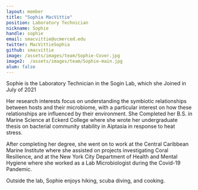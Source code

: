 ```yaml
---
layout: member
title: "Sophia MacVittie"
position: Laboratory Technician
nickname: Sophie
handle: sophie
email: smacvittie@ucmerced.edu
twitter: MacVittieSophia
github: smacvittie
image: /assets/images/team/Sophie-Cover.jpg
image2:  /assets/images/team/Sophie-main.jpg
alum: false
---
```


Sophie is the Laboratory Technician in the Sogin Lab, which she Joined in July of 2021

Her research interests focus on understanding the symbiotic relationships between hosts and their microbiome, with a particular interest on how these relationships are influenced by their environment.
She Completed her B.S. in Marine Science at Eckerd College where she wrote her undergraduate thesis on bacterial community stability in Aiptasia in response to heat stress. 

After completing her degree, she went on to work at the Central Caribbean Marine Institute where she assisted on projects investigating Coral Resilience, and at the New York City Department of Health and Mental Hygiene where she worked as a Lab Microbiologist during the Covid-19 Pandemic.

Outside the lab, Sophie enjoys hiking, scuba diving,  and cooking.
